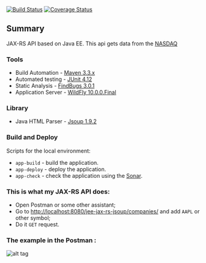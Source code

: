 [![Build Status](https://travis-ci.org/OKaluzny/jee-jax-rs-jsoup.svg?branch=master)](https://travis-ci.org/OKaluzny/jee-jax-rs-jsoup)
[![Coverage Status](https://coveralls.io/repos/github/OKaluzny/jax-rs-parser-nasdaq/badge.svg?branch=master)](https://coveralls.io/github/OKaluzny/jax-rs-parser-nasdaq?branch=master)
## Summary

JAX-RS API based on Java EE.
This api gets data from the [NASDAQ](http://www.nasdaq.com/symbol/ibm/real-time)

### Tools

* Build Automation - [Maven 3.3.x](https://maven.apache.org/)
* Automated testing - [JUnit 4.12](http://junit.org/junit4/)
* Static Analysis - [FindBugs 3.0.1](http://findbugs.sourceforge.net/)
* Application Server - [WildFly 10.0.0.Final](http://wildfly.org/)

### Library

* Java HTML Parser - [Jsoup 1.9.2](https://jsoup.org/)

### Build and Deploy

Scripts for the local environment:

* `app-build` - build the application.
* `app-deploy` - deploy the application.
* `app-check` - check the application using the [Sonar](http://www.sonarqube.org/).

### This is what my JAX-RS API does:

* Open Postman or some other assistant;
* Go to [http://localhost:8080/jee-jax-rs-jsoup/companies/](http://localhost:8080/jee-jax-rs-jsoup/companies/) and add `AAPL` or other symbol;
* Do it `GET` request.

### The example in the Postman :

![alt tag](http://i.piccy.info/i9/5dee22ad330d3d02cb5e3fe1eb050050/1479811748/61026/1085055/jax_rs.jpg)
